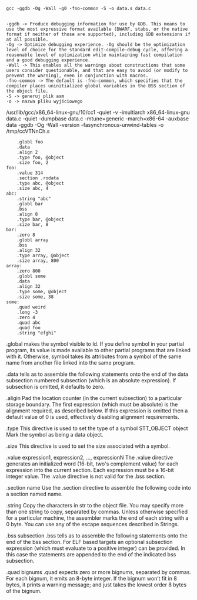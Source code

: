 ```
gcc -ggdb -Og -Wall -g0 -fno-common -S -o data.s data.c


-ggdb -> Produce debugging information for use by GDB. This means to use the most expressive format available (DWARF, stabs, or the native format if neither of those are supported), including GDB extensions if at all possible. 
-Og -> Optimize debugging experience. -Og should be the optimization level of choice for the standard edit-compile-debug cycle, offering a reasonable level of optimization while maintaining fast compilation and a good debugging experience.
-Wall -> This enables all the warnings about constructions that some users consider questionable, and that are easy to avoid (or modify to prevent the warning), even in conjunction with macros. 
-fno-common -> The default is -fno-common, which specifies that the compiler places uninitialized global variables in the BSS section of the object file.
-S -> generuj plik asm
-o -> nazwa pliku wyjściowego
```

/usr/lib/gcc/x86_64-linux-gnu/10/cc1 -quiet -v -imultiarch x86_64-linux-gnu data.c -quiet -dumpbase data.c -mtune=generic -march=x86-64 -auxbase data -ggdb -Og -Wall -version -fasynchronous-unwind-tables -o /tmp/ccVTNnCh.s

```ASM
    .globl foo
    .data
    .align 2
    .type foo, @object
    .size foo, 2
foo:
    .value 314
    .section .rodata
    .type abc, @object
    .size abc, 4
abc:
    .string "abc"
    .globl bar
    .bss
    .align 8
    .type bar, @object
    .size bar, 8
bar:
    .zero 8
    .globl array
    .bss
    .align 32
    .type array, @object
    .size array, 800
array:
    .zero 800
    .globl some
    .data
    .align 32
    .type some, @object
    .size some, 38
some:
    .quad weird
    .long -3
    .zero 4
    .quad abc
    .quad foo
    .string "efghi"
```

.global 
    makes the symbol visible to ld. If you define symbol in your partial program, its value is made available to other partial programs that are linked with it. Otherwise, symbol takes its attributes from a symbol of the same name from another file linked into the same program. 

.data 
    tells as to assemble the following statements onto the end of the data subsection numbered subsection (which is an absolute expression). If subsection is omitted, it defaults to zero. 

.aligin 
    Pad the location counter (in the current subsection) to a particular storage boundary. The first expression (which must be absolute) is the alignment required, as described below. If this expression is omitted then a default value of 0 is used, effectively disabling alignment requirements. 

.type 
    This directive is used to set the type of a symbol
STT_OBJECT
object
    Mark the symbol as being a data object.

.size This directive is used to set the size associated with a symbol. 

.value expression1, expression2, ..., expressionN
    The .value directive generates an initialized word (16-bit, two's complement value) for each expression into the current section. Each expression must be a 16-bit integer value. The .value directive is not valid for the .bss section. 

.section name
    Use the .section directive to assemble the following code into a section named name. 

.string 
    Copy the characters in str to the object file. You may specify more than one string to copy, separated by commas. Unless otherwise specified for a particular machine, the assembler marks the end of each string with a 0 byte. You can use any of the escape sequences described in Strings.

.bss subsection
    .bss tells as to assemble the following statements onto the end of the bss section. For ELF based targets an optional subsection expression (which must evaluate to a positive integer) can be provided. In this case the statements are appended to the end of the indicated bss subsection. 

.quad bignums
    .quad expects zero or more bignums, separated by commas. For each bignum, it emits an 8-byte integer. If the bignum won’t fit in 8 bytes, it prints a warning message; and just takes the lowest order 8 bytes of the bignum.